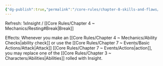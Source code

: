 ```yaml
---
{"dg-publish":true,"permalink":"/core-rules/chapter-8-skills-and-flaws/skill-list/insight/rank-1/flash-of-insight/"}
---
```


Refresh: 1xInsight / [[Core Rules/Chapter 4 ~ Mechanics/Resting#Break\|Break]]

Effects:
Whenever you make an [[Core Rules/Chapter 4 ~ Mechanics/Ability Checks\|ability check]] or use the [[Core Rules/Chapter 7 ~ Events/Basic Actions/Attack\|Attack]] [[Core Rules/Chapter 7 ~ Events/Actions\|action]], you may replace one of the [[Core Rules/Chapter 3 ~ Characters/Abilities\|Abilities]] rolled with Insight.